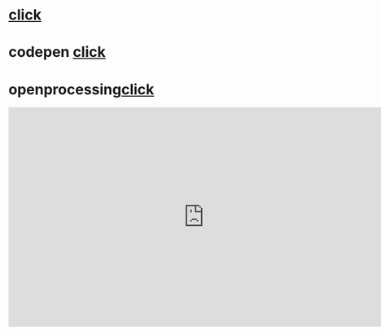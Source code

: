 # [click](https://www.youtube.com/watch?v=dQw4w9WgXcQ&ab_channel=RickAstley)
# codepen [click](https://codepen.io/W1zard70r)
# openprocessing[click](https://openprocessing.org/user/344146/?view=activity&o=1)
<iframe width="768" height="432" src="https://miro.com/app/live-embed/uXjVPEfQZLE=/?moveToViewport=-4032,-3462,11149,5441&embedId=405460197357" frameborder="0" scrolling="no" allowfullscreen></iframe>
